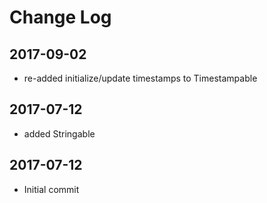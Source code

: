 Change Log
==========

2017-09-02
----------

 * re-added initialize/update timestamps to Timestampable

2017-07-12
----------

 * added Stringable
 
2017-07-12
----------

 * Initial commit

